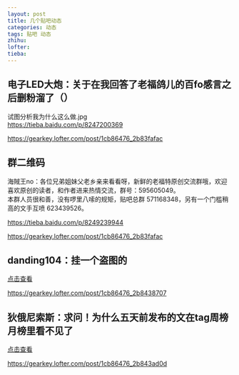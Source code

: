 ```yaml
---
layout: post
title: 几个贴吧动态
categories: 动态
tags: 贴吧 动态
zhihu: 
lofter: 
tieba: 
---
```


## 电子LED大炮：关于在我回答了老福鸽儿的百fo感言之后删粉溜了（）

试图分析我为什么这么做.jpg  
<https://tieba.baidu.com/p/8247200369>

<https://gearkey.lofter.com/post/1cb86476_2b83fafac>

## 群二维码

海賊王no：各位兄弟姐妹父老乡亲来看看呀，新鲜的老福特原创交流群哦，欢迎喜欢原创的读者，和作者进来热情交流，群号：595605049。  
本群人员很和善，没有啰里八嗦的规矩，贴吧总群 571168348，另有一个门槛稍高的文手互喷 623439526。

<https://tieba.baidu.com/p/8249239944>

<https://gearkey.lofter.com/post/1cb86476_2b83fafac>

## danding104：挂一个盗图的

[点击查看](https://tieba.baidu.com/p/8251476163)

<https://gearkey.lofter.com/post/1cb86476_2b8438707>

## 狄俄尼索斯：求问！为什么五天前发布的文在tag周榜月榜里看不见了

[点击查看](https://tieba.baidu.com/p/8252803804)

<https://gearkey.lofter.com/post/1cb86476_2b843ad0d>